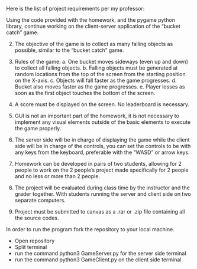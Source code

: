 Here is the list of project requirements per my professor:

Using the code provided with the homework, and the pygame python library, continue
working on the client-server application of the “bucket catch” game.


2. The objective of the game is to collect as many falling objects as possible, similar to the
“bucket catch” game.

4. Rules of the game:
a. One bucket moves sideways (even up and down) to collect all falling objects.
b. Falling objects must be generated at random locations from the top of the screen
from the starting position on the X-axis.
c. Objects will fall faster as the game progresses.
d. Bucket also moves faster as the game progresses.
e. Player losses as soon as the first object touches the bottom of the screen.


6. A score must be displayed on the screen. No leaderboard is necessary.

   
8. GUI is not an important part of the homework, it is not necessary to implement any
visual elements outside of the basic elements to execute the game properly.


10. The server side will be in charge of displaying the game while the client side will be in
charge of the controls, you can set the controls to be with any keys from the keyboard,
preferable with the “WASD” or arrow keys.

12. Homework can be developed in pairs of two students, allowing for 2 people to work on
the 2 people’s project made specifically for 2 people and no less or more than 2 people.


14. The project will be evaluated during class time by the instructor and the grader together.
With students running the server and client side on two separate computers.

16. Project must be submitted to canvas as a .rar or .zip file containing all the source codes.


In order to run the program fork the repository to your local machine.
- Open repository
- Split terminal
- run the command python3 GameServer.py for the server side terminal
- run the command python3 GameClient.py on the client side terminal
  
